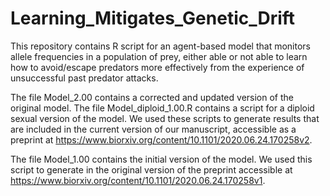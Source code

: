 # Learning_Mitigates_Genetic_Drift
This repository contains R script for an agent-based model that monitors allele frequencies in a population of prey, either able or not able to learn how to avoid/escape predators more effectively from the experience of unsuccessful past predator attacks. 

The file Model_2.00 contains a corrected and updated version of the original model. 
The file Model_diploid_1.00.R contains a script for a diploid sexual version of the model. 
We used these scripts to generate results that are included in the current version of our manuscript, accessible as a preprint at https://www.biorxiv.org/content/10.1101/2020.06.24.170258v2.

The file Model_1.00 contains the initial version of the model. We used this script to generate in the original version of the preprint accessible at https://www.biorxiv.org/content/10.1101/2020.06.24.170258v1.
